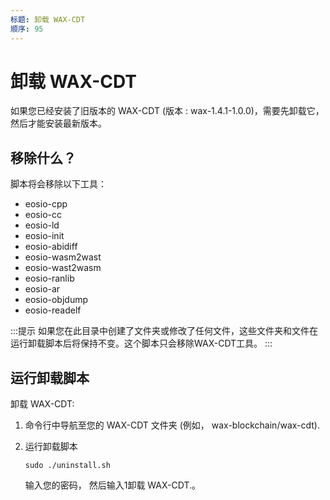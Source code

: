 ```yaml
---
标题: 卸载 WAX-CDT
顺序: 95
---
```


# 卸载 WAX-CDT

如果您已经安装了旧版本的 WAX-CDT (版本 : wax-1.4.1-1.0.0)，需要先卸载它，然后才能安装最新版本。 

## 移除什么？

脚本将会移除以下工具：

* eosio-cpp
* eosio-cc
* eosio-ld
* eosio-init
* eosio-abidiff
* eosio-wasm2wast
* eosio-wast2wasm
* eosio-ranlib
* eosio-ar
* eosio-objdump
* eosio-readelf

:::提示
如果您在此目录中创建了文件夹或修改了任何文件，这些文件夹和文件在运行卸载脚本后将保持不变。这个脚本只会移除WAX-CDT工具。
:::


## 运行卸载脚本

卸载 WAX-CDT:

1. 命令行中导航至您的 WAX-CDT 文件夹 (例如， wax-blockchain/wax-cdt).

2. 运行卸载脚本

    ```
    sudo ./uninstall.sh
    ```

   输入您的密码， 然后输入1卸载 WAX-CDT.。

